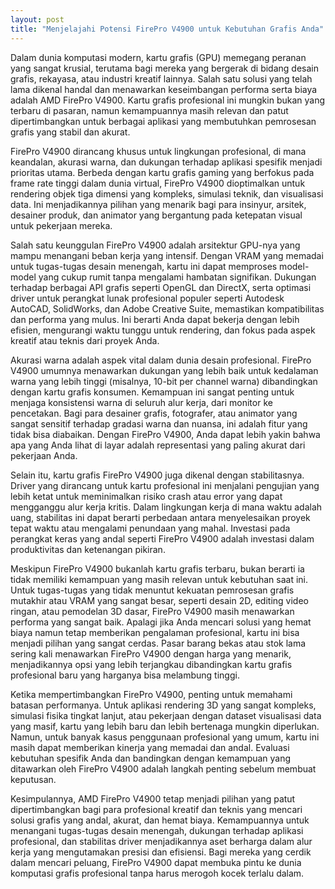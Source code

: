 ```yaml
---
layout: post
title: "Menjelajahi Potensi FirePro V4900 untuk Kebutuhan Grafis Anda"
---
```


Dalam dunia komputasi modern, kartu grafis (GPU) memegang peranan yang sangat krusial, terutama bagi mereka yang bergerak di bidang desain grafis, rekayasa, atau industri kreatif lainnya. Salah satu solusi yang telah lama dikenal handal dan menawarkan keseimbangan performa serta biaya adalah AMD FirePro V4900. Kartu grafis profesional ini mungkin bukan yang terbaru di pasaran, namun kemampuannya masih relevan dan patut dipertimbangkan untuk berbagai aplikasi yang membutuhkan pemrosesan grafis yang stabil dan akurat.

FirePro V4900 dirancang khusus untuk lingkungan profesional, di mana keandalan, akurasi warna, dan dukungan terhadap aplikasi spesifik menjadi prioritas utama. Berbeda dengan kartu grafis gaming yang berfokus pada frame rate tinggi dalam dunia virtual, FirePro V4900 dioptimalkan untuk rendering objek tiga dimensi yang kompleks, simulasi teknik, dan visualisasi data. Ini menjadikannya pilihan yang menarik bagi para insinyur, arsitek, desainer produk, dan animator yang bergantung pada ketepatan visual untuk pekerjaan mereka.

Salah satu keunggulan FirePro V4900 adalah arsitektur GPU-nya yang mampu menangani beban kerja yang intensif. Dengan VRAM yang memadai untuk tugas-tugas desain menengah, kartu ini dapat memproses model-model yang cukup rumit tanpa mengalami hambatan signifikan. Dukungan terhadap berbagai API grafis seperti OpenGL dan DirectX, serta optimasi driver untuk perangkat lunak profesional populer seperti Autodesk AutoCAD, SolidWorks, dan Adobe Creative Suite, memastikan kompatibilitas dan performa yang mulus. Ini berarti Anda dapat bekerja dengan lebih efisien, mengurangi waktu tunggu untuk rendering, dan fokus pada aspek kreatif atau teknis dari proyek Anda.

Akurasi warna adalah aspek vital dalam dunia desain profesional. FirePro V4900 umumnya menawarkan dukungan yang lebih baik untuk kedalaman warna yang lebih tinggi (misalnya, 10-bit per channel warna) dibandingkan dengan kartu grafis konsumen. Kemampuan ini sangat penting untuk menjaga konsistensi warna di seluruh alur kerja, dari monitor ke pencetakan. Bagi para desainer grafis, fotografer, atau animator yang sangat sensitif terhadap gradasi warna dan nuansa, ini adalah fitur yang tidak bisa diabaikan. Dengan FirePro V4900, Anda dapat lebih yakin bahwa apa yang Anda lihat di layar adalah representasi yang paling akurat dari pekerjaan Anda.

Selain itu, kartu grafis FirePro V4900 juga dikenal dengan stabilitasnya. Driver yang dirancang untuk kartu profesional ini menjalani pengujian yang lebih ketat untuk meminimalkan risiko crash atau error yang dapat mengganggu alur kerja kritis. Dalam lingkungan kerja di mana waktu adalah uang, stabilitas ini dapat berarti perbedaan antara menyelesaikan proyek tepat waktu atau mengalami penundaan yang mahal. Investasi pada perangkat keras yang andal seperti FirePro V4900 adalah investasi dalam produktivitas dan ketenangan pikiran.

Meskipun FirePro V4900 bukanlah kartu grafis terbaru, bukan berarti ia tidak memiliki kemampuan yang masih relevan untuk kebutuhan saat ini. Untuk tugas-tugas yang tidak menuntut kekuatan pemrosesan grafis mutakhir atau VRAM yang sangat besar, seperti desain 2D, editing video ringan, atau pemodelan 3D dasar, FirePro V4900 masih menawarkan performa yang sangat baik. Apalagi jika Anda mencari solusi yang hemat biaya namun tetap memberikan pengalaman profesional, kartu ini bisa menjadi pilihan yang sangat cerdas. Pasar barang bekas atau stok lama sering kali menawarkan FirePro V4900 dengan harga yang menarik, menjadikannya opsi yang lebih terjangkau dibandingkan kartu grafis profesional baru yang harganya bisa melambung tinggi.

Ketika mempertimbangkan FirePro V4900, penting untuk memahami batasan performanya. Untuk aplikasi rendering 3D yang sangat kompleks, simulasi fisika tingkat lanjut, atau pekerjaan dengan dataset visualisasi data yang masif, kartu yang lebih baru dan lebih bertenaga mungkin diperlukan. Namun, untuk banyak kasus penggunaan profesional yang umum, kartu ini masih dapat memberikan kinerja yang memadai dan andal. Evaluasi kebutuhan spesifik Anda dan bandingkan dengan kemampuan yang ditawarkan oleh FirePro V4900 adalah langkah penting sebelum membuat keputusan.

Kesimpulannya, AMD FirePro V4900 tetap menjadi pilihan yang patut dipertimbangkan bagi para profesional kreatif dan teknis yang mencari solusi grafis yang andal, akurat, dan hemat biaya. Kemampuannya untuk menangani tugas-tugas desain menengah, dukungan terhadap aplikasi profesional, dan stabilitas driver menjadikannya aset berharga dalam alur kerja yang mengutamakan presisi dan efisiensi. Bagi mereka yang cerdik dalam mencari peluang, FirePro V4900 dapat membuka pintu ke dunia komputasi grafis profesional tanpa harus merogoh kocek terlalu dalam.
